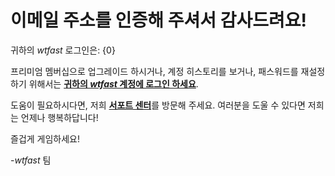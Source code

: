 # 이메일 주소를 인증해 주셔서 감사드려요!

귀하의 *wtfast* 로그인은: {0}

프리미엄 멤버십으로 업그레이드 하시거나, 계정 히스토리를 보거나, 패스워드를 재설정 하기 위해서는 [**귀하의 *wtfast* 계정에 로그인 하세요**](https://secure.wtfast.com/member/Account/Login).

도움이 필요하시다면, 저희 [**서포트 센터**](http://support.wtfast.com)를 방문해 주세요. 여러분을 도울 수 있다면 저희는 언제나 행복하답니다!

즐겁게 게임하세요!

-*wtfast* 팀
